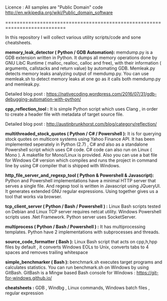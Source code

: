 Licence : All samples are "Public Domain" code 
http://en.wikipedia.org/wiki/Public_domain_software

===========================================================================

In this repository I will collect various utility scripts/code and sone cheatsheets.

**memory_leak_detector ( Python / GDB Automation):** memdump.py is a GDB extension written in Python. It dumps all memory operations done by GNU LibC Runtime ( malloc, realloc, calloc and free),
with their information ( arguments, callstacks and return value) by automating GDB. Memleak.py detects memory leaks analyzing output
of memdump.py. You can use memleak.sh to detect memory leaks at one go as it calls both memdump.py and memleak.py.

Detailed blog post : https://nativecoding.wordpress.com/2016/07/31/gdb-debugging-automation-with-python/

**cpp_reflection_tool :** It is  simple Python script which uses Clang , in order to create a header file
with metadata of target source file.

Detailed blog post : http://austinbrunkhorst.com/blog/category/reflection/

**multithreaded_stock_quotes ( Python / C# / Powershell ):** It is for querying stock quotes on multicore systems using Yahoo Finance API. It has been implemented seperately in Python (2.7) , C# and also as a standalone Powershell script which uses C# code. C# code can also run on Linux ( Mono ). A makefile for Mono/Linux is provided. Also you can use a bat file for Windows C# version which compiles and runs the project in command line by using C# compiler that is shipped with Windows.

**http_file_server_and_regexp_tool ( Python & Powershell & Javascript):** Python and Powershell implementations have a minimal HTTP server that serves a single file. And regexp tool is written in Javascript using JQueryUI. It generates extended GNU regular expressions. Using together gives us a tool that works via browser.

**tcp_client_server ( Python / Bash / Powershell ) :** Linux Bash scripts tested on Debian and Linux TCP server requires netcat utility. Windows Powershell scripts uses .Net Framework. Python server uses SocketServer.

**multiprocess ( Python / Bash / Powershell ) :** It has multiprocessing templates. Python have 2 implementations with subprocesses and threads.

**source_code_formatter ( Bash ):** Linux Bash script that acts on cpp,h,hpp files by default , it converts Windows EOLs to Unix, converts tabs to 4 spaces and removes trailing whitespace

**simple_benchmarker ( Bash ):** benchmark.sh executes target programs and calculates statistics. You can run benchmark.sh on Windows by using GitBash. GitBash is a Mingw based Bash console for Windows : https://git-for-windows.github.io/

**cheatsheets :** GDB ,  Windbg , Linux commands, Windows batch files , regular expression